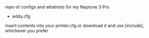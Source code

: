 repo of configs and whatnots for my Neptune 3 Pro

* eddy.cfg

insert contents into your printer.cfg or download it and use [include], whichever you prefer
